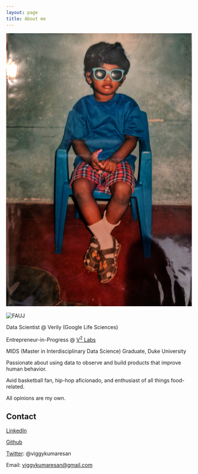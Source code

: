```yaml
---
layout: page
title: About me
---
```


![kid](img/IMG_20171123_112518-01.jpeg)

![FAUJ](img/42003678734_452aac18a2_o_copy3.png)


Data Scientist @ Verily (Google Life Sciences)

Entrepreneur-in-Progress @ [V<sup>2</sup> Labs](https://v2-labs.webflow.io/)

MIDS (Master in Interdisciplinary Data Science) Graduate, Duke University

Passionate about using data to observe and build products that improve human behavior.

Avid basketball fan, hip-hop aficionado, and enthusiast of all things food-related.

All opinions are my own.

## Contact

[LinkedIn](https://www.linkedin.com/in/viggy-kumaresan/)

[Github](https://github.com/vkumaresan)

[Twitter](https://twitter.com/viggykumaresan): @viggykumaresan

Email: viggykumaresan@gmail.com


